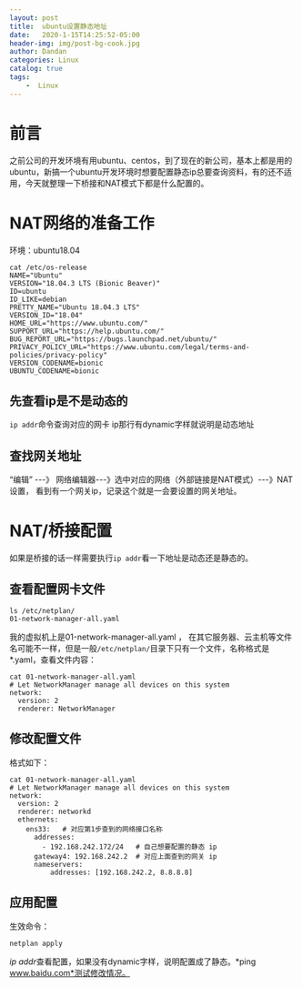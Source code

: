 ```yaml
---
layout: post
title:  ubuntu设置静态地址
date:   2020-1-15T14:25:52-05:00
header-img: img/post-bg-cook.jpg
author: Dandan
categories: Linux
catalog: true
tags:
    -  Linux
---
```

# 前言
之前公司的开发环境有用ubuntu、centos，到了现在的新公司，基本上都是用的ubuntu，新搞一个ubuntu开发环境时想要配置静态ip总要查询资料，有的还不适用，今天就整理一下桥接和NAT模式下都是什么配置的。

# NAT网络的准备工作
环境：ubuntu18.04
```
cat /etc/os-release
NAME="Ubuntu"
VERSION="18.04.3 LTS (Bionic Beaver)"
ID=ubuntu
ID_LIKE=debian
PRETTY_NAME="Ubuntu 18.04.3 LTS"
VERSION_ID="18.04"
HOME_URL="https://www.ubuntu.com/"
SUPPORT_URL="https://help.ubuntu.com/"
BUG_REPORT_URL="https://bugs.launchpad.net/ubuntu/"
PRIVACY_POLICY_URL="https://www.ubuntu.com/legal/terms-and-policies/privacy-policy"
VERSION_CODENAME=bionic
UBUNTU_CODENAME=bionic

```
## 先查看ip是不是动态的
`ip addr`命令查询对应的网卡 ip那行有dynamic字样就说明是动态地址
## 查找网关地址
“编辑” ---》 网络编辑器---》选中对应的网络（外部链接是NAT模式）---》NAT设置， 看到有一个网关ip，记录这个就是一会要设置的网关地址。 

# NAT/桥接配置
如果是桥接的话一样需要执行`ip addr`看一下地址是动态还是静态的。
## 查看配置网卡文件
```
ls /etc/netplan/                                                                         
01-network-manager-all.yaml 
```
我的虚拟机上是01-network-manager-all.yaml ， 在其它服务器、云主机等文件名可能不一样，但是一般`/etc/netplan/`目录下只有一个文件，名称格式是*.yaml，查看文件内容：  
```
cat 01-network-manager-all.yaml                                                         
# Let NetworkManager manage all devices on this system
network:
  version: 2
  renderer: NetworkManager
```

## 修改配置文件
格式如下：
```
cat 01-network-manager-all.yaml                                                        
# Let NetworkManager manage all devices on this system
network:
  version: 2
  renderer: networkd
  ethernets:
    ens33:   # 对应第1步查到的网络接口名称
      addresses:
        - 192.168.242.172/24   # 自己想要配置的静态 ip
      gateway4: 192.168.242.2  # 对应上面查到的网关 ip
      nameservers:
          addresses: [192.168.242.2, 8.8.8.8]

```

## 应用配置
生效命令：
```
netplan apply
```
*ip addr*查看配置，如果没有dynamic字样，说明配置成了静态。*ping www.baidu.com*测试修改情况。

